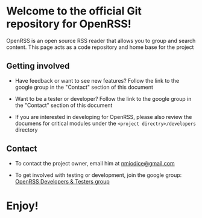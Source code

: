 Welcome to the official Git repository for OpenRSS!
==

OpenRSS is an open source RSS reader that allows you to group and search content. This page acts as a code repository and home base for the project

Getting involved
--
*   Have feedback or want to see new features? Follow the link to the google group in the "Contact" section of this document

*   Want to be a tester or developer? Follow the link to the google group in the "Contact" section of this document

*   If you are interested in developing for OpenRSS, please also review the documens for critical modules under the `<project directry>/developers` directory


Contact
--
*   To contact the project owner, email him at nmiodice@gmail.com  

*   To get involved with testing or development, join the google group:  
[OpenRSS Developers & Testers group](https://groups.google.com/forum/#!forum/openrss-dev-test  )  



Enjoy!
==